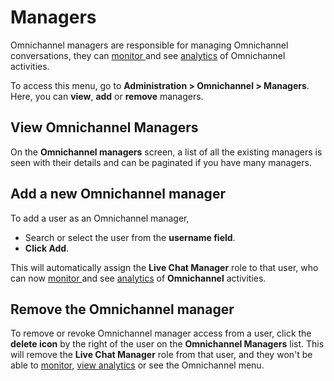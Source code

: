 # Managers

Omnichannel managers are responsible for managing Omnichannel conversations, they can [monitor ](real-time-monitoring.md)and see [analytics](analytics.md) of Omnichannel activities.

To access this menu, go to **Administration > Omnichannel > Managers**. Here, you can **view**, **add** or **remove** managers.

## View Omnichannel Managers

On the **Omnichannel managers** screen, a list of all the existing managers is seen with their details and can be paginated if you have many managers.

## Add a new Omnichannel manager

To add a user as an Omnichannel manager,

* Search or select the user from the **username field**.
* **Click Add**.

This will automatically assign the **Live Chat Manager** role to that user, who can now [monitor ](real-time-monitoring.md)and see [analytics](analytics.md) of **Omnichannel** activities.

## Remove the Omnichannel manager

To remove or revoke Omnichannel manager access from a user, click the **delete icon** by the right of the user on the **Omnichannel Managers** list. This will remove the **Live Chat Manager** role from that user, and they won't be able to [monitor](real-time-monitoring.md), [view analytics](analytics.md) or see the Omnichannel menu.
